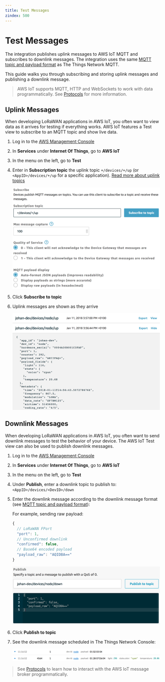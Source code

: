 ```yaml
---
title: Test Messages
zindex: 500
---
```


# Test Messages

The integration publishes uplink messages to AWS IoT MQTT and subscribes to downlink messages. The integration uses the same [MQTT topic and payload format](../mqtt/api#uplink-messages) as The Things Network MQTT.

This guide walks you through subscribing and storing uplink messages and publishing a downlink message.

> AWS IoT supports MQTT, HTTP and WebSockets to work with data programmatically. See [Protocols](https://docs.aws.amazon.com/iot/latest/developerguide/protocols.html) for more information.

## Uplink Messages

When developing LoRaWAN applications in AWS IoT, you often want to view data as it arrives for testing if everything works. AWS IoT features a Test view to subscribe to an MQTT topic and show live data.

1. Log in to the [AWS Management Console](http://console.aws.amazon.com)
2. In **Services** under **Internet Of Things**, go to **AWS IoT**
3. In the menu on the left, go to **Test**
4. Enter in **Subscription topic** the uplink topic `+/devices/+/up` (or `<AppID>/devices/+/up` for a specific application). [Read more about uplink topics](../mqtt/api.md#uplink-messages)

   ![Test subscribe](test-subscribe.png)

5. Click **Subscribe to topic**
6. Uplink messages are shown as they arrive

   ![Test uplink](test-uplink.png)

## Downlink Messages

When developing LoRaWAN applications in AWS IoT, you often want to send downlink messages to test the behavior of your device. The AWS IoT Test view can also be used to publish downlink messages.

1. Log in to the [AWS Management Console](http://console.aws.amazon.com)
2. In **Services** under **Internet Of Things**, go to **AWS IoT**
3. In the menu on the left, go to **Test**
4. Under **Publish**, enter a downlink topic to publish to: `<AppID>/devices/<DevID>/down`
5. Enter the downlink message according to the downlink message format (see [MQTT topic and payload format](../mqtt/api#downlink-messages)):

   For example, sending raw payload:

   ```js
   {
     // LoRaWAN FPort
     "port": 1,
     // Unconfirmed downlink
     "confirmed": false,
     // Base64 encoded payload
     "payload_raw": "AQIDBA=="
   }
   ```

   ![Publish downlink](downlink-publish.png)

6. Click **Publish to topic**
7. See the downlink message scheduled in The Things Network Console:

   ![Downlink scheduled](downlink-console.png)

> See [Protocols](https://docs.aws.amazon.com/iot/latest/developerguide/protocols.html) to learn how to interact with the AWS IoT message broker programmatically.
